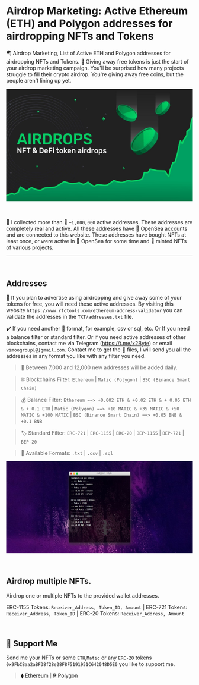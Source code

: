 # Airdrop Marketing: Active Ethereum (ETH) and Polygon addresses for airdropping NFTs and Tokens
🪂 Airdrop Marketing, List of Active ETH and Polygon addresses for airdropping NFTs and Tokens. 🎁 Giving away free tokens is just the start of your airdrop marketing campaign. You'll be surprised how many projects struggle to fill their crypto airdrop. You're giving away free coins, but the people aren't lining up yet.

<p align="center">
  <img src="https://github.com/3xByte/Airdrop-Marketing/blob/main/Banner/326489232.jpg" title="hover text">
</p>

<br>

📁 I collected more than 🚀 `+1,000,000` active addresses. These addresses are completely real and active. All these addresses have 🌊 OpenSea accounts and are connected to this website. These addresses have bought NFTs at least once, or were active in 🌊 OpenSea for some time and 💎 minted NFTs of various projects.

-------------------

<br>

## Addresses
🎯 If you plan to advertise using airdropping and give away some of your tokens for free, you will need these active addresses. By visiting this website `https://www.rfctools.com/ethereum-address-validator` you can validate the addresses in the `TXT/addresses.txt` file.

✔️ If you need another 💾 format, for example, csv or sql, etc. Or If you need a balance filter or standard filter. Or if you need active addresses of other blockchains, contact me via Telegram (https://t.me/x2Byte) or email `vimoogroup[@]gmail.com`. Contact me to get the 📁 files, I will send you all the addresses in any format you like with any filter you need. 

> 🔮 Between 7,000 and 12,000 new addresses will be added daily.

> ⛓️ Blockchains Filter: `Ethereum` | `Matic (Polygon)` | `BSC (Binance Smart Chain)`

> 💰 Balance Filter: `Ethereum ==> +0.002 ETH & +0.02 ETH & + 0.05 ETH & + 0.1 ETH` | `Matic (Polygon) ==> +10 MATIC & +35 MATIC & +50 MATIC & +100 MATIC` | `BSC (Binance Smart Chain) ==> +0.05 BNB & +0.1 BNB`

> 🏷️ Standard Filter: `ERC-721` | `ERC-1155` | `ERC-20` | `BEP-1155` | `BEP-721` | `BEP-20`

> 💾 Available Formats: `.txt` | `.csv` | `.sql`


<p align="center">
  <img src="https://github.com/3xByte/Airdrop-Marketing/blob/main/Banner/5469834759099.jpg" title="hover text">
</p>

<br>


## Airdrop multiple NFTs.
Airdrop one or multiple NFTs to the provided wallet addresses.

  ERC-1155 Tokens: `Receiver_Address, Token_ID, Amount` | ERC-721 Tokens: `Receiver_Address, Token_ID` | ERC-20 Tokens: `Receiver_Address, Amount`
  

<br>


## 🍕 Support Me
  Send me your NFTs or some `ETH`,`Matic` or any `ERC-20` tokens `0x9FbCBaa2aBF38f28e28F8F5191951C642048D5E0` you like to support me.

> [⧫ Ethereum](https://etherscan.io/address/0x9FbCBaa2aBF38f28e28F8F5191951C642048D5E0)  |  [₱ Polygon](https://polygonscan.com/address/0x9FbCBaa2aBF38f28e28F8F5191951C642048D5E0)
